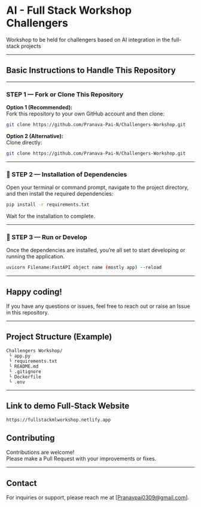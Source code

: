 # AI - Full Stack Workshop Challengers

Workshop to be held for challengers based on AI integration in the full-stack projects

---

##  Basic Instructions to Handle This Repository

---

###  STEP 1 — Fork or Clone This Repository

**Option 1 (Recommended):**  
Fork this repository to your own GitHub account and then clone:

```bash
git clone https://github.com/Pranava-Pai-N/Challengers-Workshop.git
```

 **Option 2 (Alternative):**  
Clone directly:

```bash
git clone https://github.com/Pranava-Pai-N/Challengers-Workshop.git
```

---

### 🔹 STEP 2 — Installation of Dependencies

Open your terminal or command prompt, navigate to the project directory, and then install the required dependencies:

```bash
pip install -r requirements.txt
```

Wait for the installation to complete.

---

### 🔹 STEP 3 — Run or Develop

Once the dependencies are installed, you’re all set to start developing or running the application.

```bash
uvicorn Filename:FastAPI object name (mostly app) --reload
```

---

## Happy coding! 

If you have any questions or issues, feel free to reach out or raise an Issue in this repository.

---

## Project Structure (Example)

```
Challengers Workshop/
 └ app.py
 └ requirements.txt
 └ README.md
 └ .gitignore
 └ Dockerfile
 └ .env
```

---

## Link to demo Full-Stack Website
```
https://fullstackmlworkshop.netlify.app
```


## Contributing

Contributions are welcome!  
Please make a Pull Request with your improvements or fixes.

---

## Contact

For inquiries or support, please reach me at [Pranavpai0309@gmail.com].
